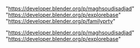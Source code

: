 "https://developer.blender.org/p/maghsoudisadjad"
"https://developer.blender.org/p/explorebase"
"https://developer.blender.org/p/familyprty"
 
"https://developer.blender.org/p/maghsoudisadjad"
"https://developer.blender.org/p/explorebase"
 
